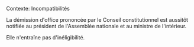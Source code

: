 Contexte: Incompatibilités

La démission d'office prononcée par le Conseil constitutionnel est aussitôt notifiée au président de l'Assemblée nationale et au ministre de l'intérieur.

Elle n'entraîne pas d'inéligibilité.